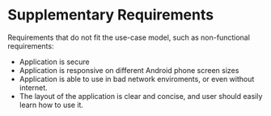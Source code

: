 # Supplementary Requirements
Requirements that do not fit the use-case model, such as non-functional requirements:

- Application is secure
- Application is responsive on different Android phone screen sizes
- Application is able to use in bad network enviroments, or even without internet.
- The layout of the application is clear and concise, and user should easily learn how to use it.
